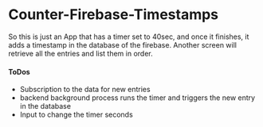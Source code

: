 # Counter-Firebase-Timestamps

So this is just an App that has a timer set to 40sec, and once it finishes, it adds a timestamp in the database of the firebase. Another screen will retrieve all the entries and list them in order.

#### ToDos

- Subscription to the data for new entries
- backend background process runs the timer and triggers the new entry in the database
- Input to change the timer seconds
